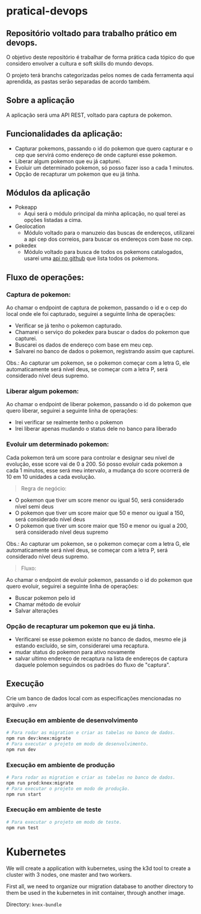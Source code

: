 # pratical-devops
## Repositório voltado para trabalho prático em devops.

O objetivo deste repositório é trabalhar de forma prática cada tópico do que considero envolver a cultura e soft skills do mundo devops.

O projeto terá branchs categorizadas pelos nomes de cada ferramenta aqui aprendida, as pastas serão separadas de acordo também.

## Sobre a aplicação

A aplicação será uma API REST, voltado para captura de pokemon.

## Funcionalidades da aplicação:

* Capturar pokemons, passando o id do pokemon que quero capturar e o cep que servirá como endereço de onde capturei esse pokemon.
* Liberar algum pokemon que eu já capturei.
* Evoluir um determinado pokemon, só posso fazer isso a cada 1 minutos.
* Opção de recapturar um pokemon que eu já tinha.

## Módulos da aplicação

* Pokeapp
    * Aqui será o módulo principal da minha aplicação, no qual terei as opções listadas a cima.
* Geolocation
    * Módulo voltado para o manuzeio das buscas de endereços, utilizarei a api cep dos correios, para buscar os endereços com base no cep.
* pokedex
    * Módulo voltado para busca de todos os pokemons catalogados, usarei uma [api no github](https://documenter.getpostman.com/view/10670805/SzS2xToN) que lista todos os pokemons.

## Fluxo de operações:

### Captura de pokemon:

Ao chamar o endpoint de captura de pokemon, passando o id e o cep do local onde ele foi capturado, seguirei a seguinte linha de operações:

* Verificar se já tenho o pokemon capturado.
* Chamarei o serviço do pokedex para buscar o dados do pokemon que capturei.
* Buscarei os dados de endereço com base em meu cep.
* Salvarei no banco de dados o pokemon, registrando assim que capturei.

Obs.: Ao capturar um pokemon, se o pokemon começar com a letra G, ele automaticamente será nível deus, se começar com a letra P, será considerado nível deus supremo.
        
### Liberar algum pokemon:

Ao chamar o endpoint de liberar pokemon, passando o id do pokemon que quero liberar, seguirei a seguinte linha de operações:

* Irei verificar se realmente tenho o pokemon
* Irei liberar apenas mudando o status dele no banco para liberado

### Evoluir um determinado pokemon:

Cada pokemon terá um score para controlar e designar seu nível de evolução, esse score vai de 0 a 200.
Só posso evoluir cada pokemon a cada 1 minutos, esse será meu intervalo, a mudança do score ocorrerá de 10 em 10 unidades a cada evolução.

> Regra de negócio:

* O pokemon que tiver um score menor ou igual 50, será considerado nível semi deus
* O pokemon que tiver um score maior que 50 e menor ou igual a 150, será considerado nível deus
* O pokemon que tiver um score maior que 150 e menor ou igual a 200, será considerado nível deus supremo


Obs.: Ao capturar um pokemon, se o pokemon começar com a letra G, ele automaticamente será nível deus, se começar com a letra P, será considerado nível deus supremo.

> Fluxo:

Ao chamar o endpoint de evoluir pokemon, passando o id do pokemon que quero evoluir, seguirei a seguinte linha de operações:

* Buscar pokemon pelo id
* Chamar método de evoluir
* Salvar alterações

### Opção de recapturar um pokemon que eu já tinha.

* Verificarei se esse pokemon existe no banco de dados, mesmo ele já estando excluído, se sim, considerarei uma recaptura.
* mudar status do pokemon para ativo novamente
* salvar ultimo endereço de recaptura na lista de endereços de captura daquele polemon seguindos os padrões do fluxo de "captura".


## Execução

Crie um banco de dados local com as especificações mencionadas no arquivo `.env`

### Execução em ambiente de desenvolvimento

```bash
# Para rodar as migration e criar as tabelas no banco de dados.
npm run dev:knex:migrate
# Para executar o projeto em modo de desenvolvimento.
npm run dev
```

### Execução em ambiente de produção

```bash
# Para rodar as migration e criar as tabelas no banco de dados.
npm run prod:knex:migrate
# Para executar o projeto em modo de produção.
npm run start
```

### Execução em ambiente de teste

```bash
# Para executar o projeto em modo de teste.
npm run test
```

# Kubernetes

We will create a application with kubernetes, using the k3d tool to create a cluster with 3 nodes, one master and two workers.

First all, we need to organize our migration database to another directory to them be used in the kubernetes in init container, through another image.

Directory: `knex-bundle`